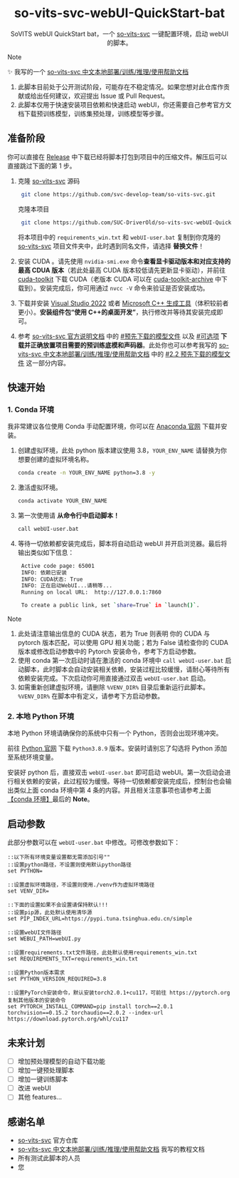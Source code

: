 <div align="center">

# so-vits-svc-webUI-QuickStart-bat

SoVITS webUI QuickStart bat，一个 [so-vits-svc](https://github.com/svc-develop-team/so-vits-svc) 一键配置环境，启动 webUI 的脚本。

</div>

> [!NOTE]
>
> ✨ 我写的一个 [so-vits-svc 中文本地部署/训练/推理/使用帮助文档](https://github.com/SUC-DriverOld/so-vits-svc-Chinese-Detaild-Documents)
>
> 1. 此脚本目前处于公开测试阶段，可能存在不稳定情况。如果您想对此仓库作贡献或给出任何建议，欢迎提出 Issue 或 Pull Request。
> 2. 此脚本仅用于快速安装项目依赖和快速启动 webUI，你还需要自己参考官方文档下载预训练模型，训练集预处理，训练模型等步骤。

## 准备阶段

你可以直接在 [Release](https://github.com/SUC-DriverOld/so-vits-svc-webUI-QuickStart-bat/releases) 中下载已经将脚本打包到项目中的压缩文件。解压后可以直接跳过下面的第 1 步。

1. 克隆 [so-vits-svc](https://github.com/svc-develop-team/so-vits-svc) 源码

   ```bash
    git clone https://github.com/svc-develop-team/so-vits-svc.git
   ```

   克隆本项目

   ```bash
    git clone https://github.com/SUC-DriverOld/so-vits-svc-webUI-QuickStart-bat.git
   ```

   将本项目中的 `requirements_win.txt` 和 `webUI-user.bat` 复制到你克隆的 [so-vits-svc](https://github.com/svc-develop-team/so-vits-svc) 项目文件夹中，此时遇到同名文件，请选择 **替换文件**！

2. 安装 CUDA 。请先使用 `nvidia-smi.exe` 命令**查看显卡驱动版本和对应支持的最高 CDUA 版本**（若此处最高 CUDA 版本较低请先更新显卡驱动），并前往 [cuda-toolkit](https://developer.nvidia.com/cuda-toolkit) 下载 CUDA（老版本 CUDA 可以在 [cuda-toolkit-archive](https://developer.nvidia.com/cuda-toolkit-archive) 中下载到）。安装完成后，你可用通过 `nvcc -V` 命令来验证是否安装成功。
3. 下载并安装 [Visual Studio 2022](https://visualstudio.microsoft.com/) 或者 [Microsoft C++ 生成工具](https://visualstudio.microsoft.com/zh-hans/visual-cpp-build-tools/)（体积较前者更小）。**安装组件包“使用 C++的桌面开发”**，执行修改并等待其安装完成即可。
4. 参考 [so-vits-svc 官方说明文档](https://github.com/svc-develop-team/so-vits-svc#readme) 中的 [#预先下载的模型文件](https://github.com/svc-develop-team/so-vits-svc/blob/4.1-Stable/README_zh_CN.md#-%E9%A2%84%E5%85%88%E4%B8%8B%E8%BD%BD%E7%9A%84%E6%A8%A1%E5%9E%8B%E6%96%87%E4%BB%B6) 以及 [#可选项](https://github.com/svc-develop-team/so-vits-svc/blob/4.1-Stable/README_zh_CN.md#%E5%8F%AF%E9%80%89%E9%A1%B9%E6%A0%B9%E6%8D%AE%E6%83%85%E5%86%B5%E9%80%89%E6%8B%A9) **下载并正确放置项目需要的预训练底模和声码器**。此处你也可以参考我写的 [so-vits-svc 中文本地部署/训练/推理/使用帮助文档](https://github.com/SUC-DriverOld/so-vits-svc-Chinese-Detaild-Documents) 中的 [#2.2 预先下载的模型文件](https://github.com/SUC-DriverOld/so-vits-svc-Chinese-Detaild-Documents?tab=readme-ov-file#22-%E9%A2%84%E5%85%88%E4%B8%8B%E8%BD%BD%E7%9A%84%E6%A8%A1%E5%9E%8B%E6%96%87%E4%BB%B6) 这一部分内容。

## 快速开始

### 1. Conda 环境

我非常建议各位使用 Conda 手动配置环境，你可以在 [Anaconda 官网](https://www.anaconda.com/download/) 下载并安装。

1. 创建虚拟环境，此处 python 版本建议使用 3.8，`YOUR_ENV_NAME` 请替换为你想要创建的虚拟环境名称。

   ```bash
   conda create -n YOUR_ENV_NAME python=3.8 -y
   ```

2. 激活虚拟环境。

   ```bash
   conda activate YOUR_ENV_NAME
   ```

3. 第一次使用请 **从命令行中启动脚本！**

   ```bash
   call webUI-user.bat
   ```

4. 等待一切依赖都安装完成后，脚本将自动启动 webUI 并开启浏览器。最后将输出类似如下信息：

   ```bash
    Active code page: 65001
    INFO: 依赖已安装
    INFO: CUDA状态: True
    INFO: 正在启动WebUI...请稍等...
    Running on local URL:  http://127.0.0.1:7860

    To create a public link, set `share=True` in `launch()`.
   ```

> [!NOTE]
>
> 1. 此处请注意输出信息的 CUDA 状态，若为 True 则表明 你的 CUDA 与 pytorch 版本匹配，可以使用 GPU 相关功能；若为 False 请检查你的 CUDA 版本或修改启动参数中的 Pytorch 安装命令，参考下方启动参数。
> 2. 使用 conda 第一次启动时请在激活的 conda 环境中 `call webUI-user.bat` 启动脚本，此时脚本会自动安装相关依赖，安装过程比较缓慢，请耐心等待所有依赖安装完成。下次启动你可用直接通过双击 `webUI-user.bat` 启动。
> 3. 如需重新创建虚拟环境，请删除 `%VENV_DIR%` 目录后重新运行此脚本。`%VENV_DIR%` 在脚本中有定义，请参考下方启动参数。

### 2. 本地 Python 环境

本地 Python 环境请确保你的系统中只有一个 Python，否则会出现环境冲突。

前往 [Python 官网](https://www.python.org/) 下载 `Python3.8.9` 版本。安装时请别忘了勾选将 Python 添加至系统环境变量。

安装好 python 后，直接双击 `webUI-user.bat` 即可启动 webUI。第一次启动会进行相关依赖的安装，此过程较为缓慢。等待一切依赖都安装完成后，控制台也会输出类似上面 conda 环境中第 4 条的内容。并且相关注意事项也请参考上面[【conda 环境】](#1-conda-环境)最后的 **Note**。

## 启动参数

此部分参数可以在 `webUI-user.bat` 中修改。可修改参数如下：

```shell
::以下所有环境变量设置都无需添加引号""
::设置python路径，不设置则使用默认python路径
set PYTHON=

::设置虚拟环境路径，不设置则使用./venv作为虚拟环境路径
set VENV_DIR=

::下面的设置如果不会设置请保持默认!!!
::设置pip源，此处默认使用清华源
set PIP_INDEX_URL=https://pypi.tuna.tsinghua.edu.cn/simple

::设置webUI文件路径
set WEBUI_PATH=webUI.py

::设置requirements.txt文件路径，此处默认使用requirements_win.txt
set REQUIREMENTS_TXT=requirements_win.txt

::设置Python版本需求
set PYTHON_VERSION_REQUIRED=3.8

::设置PyTorch安装命令，默认安装torch2.0.1+cu117，可前往 https://pytorch.org 复制其他版本的安装命令
set PYTORCH_INSTALL_COMMAND=pip install torch==2.0.1 torchvision==0.15.2 torchaudio==2.0.2 --index-url https://download.pytorch.org/whl/cu117
```

## 未来计划

- [ ] 增加预处理模型的自动下载功能
- [ ] 增加一键预处理脚本
- [ ] 增加一键训练脚本
- [ ] 改进 webUI
- [ ] 其他 features...

## 感谢名单

- [so-vits-svc](https://github.com/svc-develop-team/so-vits-svc) 官方仓库
- [so-vits-svc 中文本地部署/训练/推理/使用帮助文档](https://github.com/SUC-DriverOld/so-vits-svc-Chinese-Detaild-Documents) 我写的教程文档
- 所有测试此脚本的人员
- 您
